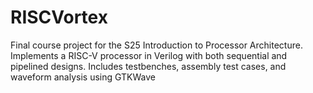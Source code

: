 # RISCVortex
Final course project for the S25 Introduction to Processor Architecture. Implements a RISC-V processor in Verilog with both sequential and pipelined designs. Includes testbenches, assembly test cases, and waveform analysis using GTKWave
